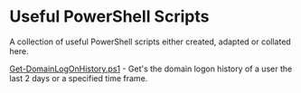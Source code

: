 # Useful PowerShell Scripts
A collection of useful PowerShell scripts either created, adapted or collated here.

[Get-DomainLogOnHistory.ps1](https://github.com/mikedixson/useful-powershell-scripts/blob/main/Get-DomainLogOnHistory.ps1) - Get's the domain logon history of a user the last 2 days or a specified time frame.
